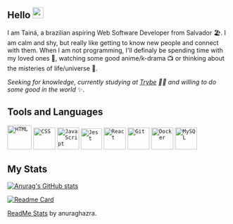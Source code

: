 ## Hello  <img src="https://media.giphy.com/media/hvRJCLFzcasrR4ia7z/giphy.gif" width="25px">

I am Tainá, a brazilian aspiring Web Software Developer from Salvador 🏖️. I am calm and shy, but really like getting to know new people and connect with them. When I am not programming, I'll definaly be spending time with my loved ones 👫, watching some good anime/k-drama 📺 or thinking about the misteries of life/universe 🤔.

*Seeking for knowledge, currently studying at [Trybe](https://github.com/betrybe) 👩‍💻 and willing to do some good in the world* ✨.

## Tools and Languages

<code><img height="55" src="https://icons.iconarchive.com/icons/cornmanthe3rd/plex/256/Other-html-5-icon.png" alt="HTML"></code>
<code><img height="50" src="https://logospng.org/download/css-3/logo-css-3-2048.png" alt="CSS"></code>
<code><img height="50" src="https://logospng.org/download/javascript/logo-javascript-icon-1024.png" alt="JavaScript"></code>
<code><img height="48" src="https://symbols.getvecta.com/stencil_25/40_jest.5fde12ec22.png" alt="Jest"></code>
<code><img height="50" src="https://cdn4.iconfinder.com/data/icons/logos-3/600/React.js_logo-512.png" alt="React"></code>
<code><img height="50" src="https://hermes.digitalinnovation.one/articles/cover/8a7306cb-59e3-481f-832d-57ac4587b516.png" alt="Git"></code>
<code><img height="50" src="https://cdn-icons-png.flaticon.com/512/919/919853.png" alt="Docker"></code>
<code><img height="50" src="https://www.freepnglogos.com/uploads/logo-mysql-png/logo-mysql-mysql-logo-png-images-are-download-crazypng-21.png" alt="MySQL"></code>

## My Stats

[![Anurag's GitHub stats](https://github-readme-stats.vercel.app/api?username=tainnaps&show_icons=true&theme=github_dark&include_all_commits=true&count_private=true)](https://github.com/anuraghazra/github-readme-stats)

[![Readme Card](https://github-readme-stats.vercel.app/api/top-langs/?username=tainnaps&theme=github_dark&layout=compact&card_width=447)](https://github.com/anuraghazra/github-readme-stats)

[ReadMe Stats](https://github.com/anuraghazra/github-readme-stats) by anuraghazra.
